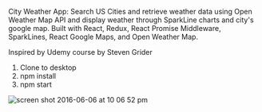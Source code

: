 City Weather App: 
Search US Cities and retrieve weather data using Open Weather Map API and display weather through SparkLine charts and city's google map. Built with React, Redux, React Promise Middleware, SparkLines, React Google Maps, and Open Weather Map. 

Inspired by Udemy course by Steven Grider

1. Clone to desktop
2. npm install
3. npm start 

![screen shot 2016-06-06 at 10 06 52 pm](https://cloud.githubusercontent.com/assets/6344422/15845806/d0626ade-2c33-11e6-9dfb-0c36277cd595.png)
